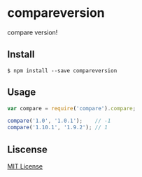 # compareversion
compare version!

## Install
`$ npm install --save compareversion`

## Usage
```javascript
var compare = require('compare').compare;

compare('1.0', '1.0.1');    // -1
compare('1.10.1', '1.9.2'); // 1
```

## Liscense
[MIT License](http://en.wikipedia.org/wiki/MIT_License)

